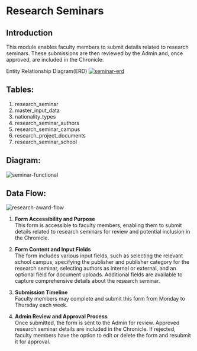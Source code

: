 ﻿



  
  

# Research Seminars

  

## Introduction

  

This module enables faculty members to submit details related to research seminars. These submissions are then reviewed by the Admin and, once approved, are included in the Chronicle.

  

Entity Relationship Diagram(ERD)
<a href="https://ibb.co/bvdRDty"><img src="https://i.ibb.co/Smv7GS1/seminar-erd.png" alt="seminar-erd" border="0"></a>
## Tables:

  

1. research_seminar
2. master_input_data
3. nationality_types
4. research_seminar_authors
5. research_seminar_campus
6. research_project_documents
7. research_seminar_school


## Diagram:

<img src="https://i.ibb.co/sb58wTR/seminar-functional.png" alt="seminar-functional" border="0">

## Data Flow:

<img src="https://i.ibb.co/b57x8J1/research-award-flow.png" alt="research-award-flow" border="0">

1. **Form Accessibility and Purpose**  
   This form is accessible to faculty members, enabling them to submit details related to research seminars for review and potential inclusion in the Chronicle.

2. **Form Content and Input Fields**  
   The form includes various input fields, such as selecting the relevant school campus, specifying the publisher and publisher category for the research seminar, selecting authors as internal or external, and an optional field for document uploads. Additional fields are available to capture comprehensive details about the research seminar.

3. **Submission Timeline**  
   Faculty members may complete and submit this form from Monday to Thursday each week.

4. **Admin Review and Approval Process**  
   Once submitted, the form is sent to the Admin for review. Approved research seminar details are included in the Chronicle. If rejected, faculty members have the option to edit or delete the form and resubmit it for approval.


